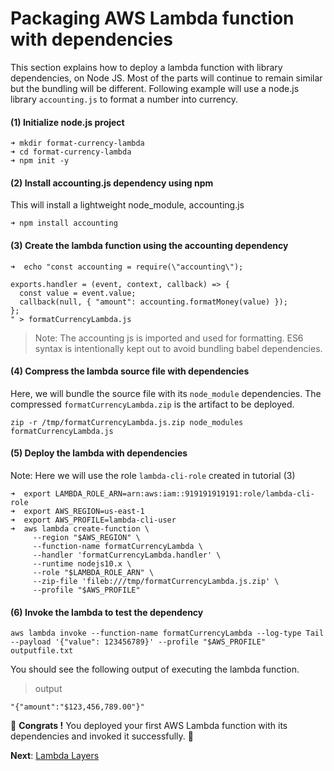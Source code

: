 # Packaging AWS Lambda function with dependencies  

This section explains how to deploy a lambda function with library dependencies, on Node JS. Most of the parts
will continue to remain similar but the bundling will be different. Following example will use a 
node.js library `accounting.js` to format a number into currency.

#### (1) Initialize node.js project
```
➜ mkdir format-currency-lambda
➜ cd format-currency-lambda
➜ npm init -y
```

#### (2) Install accounting.js dependency using npm
This will install a lightweight node_module, accounting.js

```
➜ npm install accounting
```

#### (3) Create the lambda function using the accounting dependency
```
➜  echo "const accounting = require(\"accounting\");

exports.handler = (event, context, callback) => {
  const value = event.value;
  callback(null, { "amount": accounting.formatMoney(value) });
};
" > formatCurrencyLambda.js
```

> Note: The accounting js is imported and used for formatting. ES6 syntax is intentionally kept out to avoid bundling 
babel dependencies.

#### (4) Compress the lambda source file with dependencies
Here, we will bundle the source file with its `node_module` dependencies. The compressed `formatCurrencyLambda.zip` 
is the artifact to be deployed.
 
```
zip -r /tmp/formatCurrencyLambda.js.zip node_modules formatCurrencyLambda.js
```

#### (5) Deploy the lambda with dependencies
Note: Here we will use the role `lambda-cli-role` created in tutorial (3)
```
➜  export LAMBDA_ROLE_ARN=arn:aws:iam::919191919191:role/lambda-cli-role
➜  export AWS_REGION=us-east-1
➜  export AWS_PROFILE=lambda-cli-user
➜  aws lambda create-function \
     --region "$AWS_REGION" \
     --function-name formatCurrencyLambda \
     --handler 'formatCurrencyLambda.handler' \
     --runtime nodejs10.x \
     --role "$LAMBDA_ROLE_ARN" \
     --zip-file 'fileb:///tmp/formatCurrencyLambda.js.zip' \
     --profile "$AWS_PROFILE"

```

#### (6) Invoke the lambda to test the dependency
```
aws lambda invoke --function-name formatCurrencyLambda --log-type Tail --payload '{"value": 123456789}' --profile "$AWS_PROFILE" outputfile.txt
```

You should see the following output of executing the lambda function.
> output
```
"{"amount":"$123,456,789.00"}"
```

🏁 **Congrats !** You deployed your first AWS Lambda function with its dependencies and invoked it successfully. 🏁

**Next**: [Lambda Layers](docs/05-lambda-layers.md)
